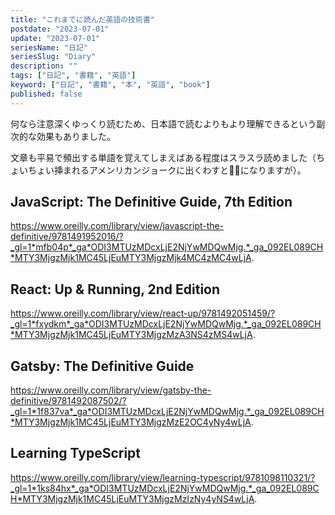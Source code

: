 ```yaml
---
title: "これまでに読んだ英語の技術書"
postdate: "2023-07-01"
update: "2023-07-01"
seriesName: "日記"
seriesSlug: "Diary"
description: ""
tags: ["日記", "書籍", "英語"]
keyword: ["日記", "書籍", "本", "英語", "book"]
published: false
---
```



何なら注意深くゆっくり読むため、日本語で読むよりもより理解できるという副次的な効果もありました。

文章も平易で頻出する単語を覚えてしまえばある程度はスラスラ読めました（ちょいちょい挿まれるアメンリカンジョークに出くわすと🤷‍♀️になりますが）。

## JavaScript: The Definitive Guide, 7th Edition

https://www.oreilly.com/library/view/javascript-the-definitive/9781491952016/?_gl=1*mfb04p*_ga*ODI3MTUzMDcxLjE2NjYwMDQwMjg.*_ga_092EL089CH*MTY3MjgzMjk1MC45LjEuMTY3MjgzMjk4MC4zMC4wLjA.

## React: Up & Running, 2nd Edition

https://www.oreilly.com/library/view/react-up/9781492051459/?_gl=1*fxydkm*_ga*ODI3MTUzMDcxLjE2NjYwMDQwMjg.*_ga_092EL089CH*MTY3MjgzMjk1MC45LjEuMTY3MjgzMzA3NS4zMS4wLjA.

## Gatsby: The Definitive Guide

https://www.oreilly.com/library/view/gatsby-the-definitive/9781492087502/?_gl=1*1f837va*_ga*ODI3MTUzMDcxLjE2NjYwMDQwMjg.*_ga_092EL089CH*MTY3MjgzMjk1MC45LjEuMTY3MjgzMzE2OC4yNy4wLjA.

## Learning TypeScript

https://www.oreilly.com/library/view/learning-typescript/9781098110321/?_gl=1*1ks84hx*_ga*ODI3MTUzMDcxLjE2NjYwMDQwMjg.*_ga_092EL089CH*MTY3MjgzMjk1MC45LjEuMTY3MjgzMzIzNy4yNS4wLjA.

